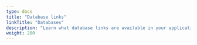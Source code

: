```yaml
---
type: docs
title: "Database links"
linkTitle: "Databases"
description: "Learn what database links are available in your application"
weight: 200
---
```

